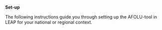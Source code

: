 **Set-up**

The following instructions guide you through setting up the AFOLU-tool in LEAP for your national or regional context.
